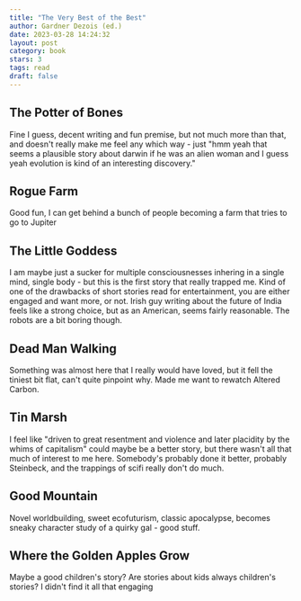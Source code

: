 ```yaml
---
title: "The Very Best of the Best"
author: Gardner Dezois (ed.)
date: 2023-03-28 14:24:32
layout: post
category: book
stars: 3
tags: read
draft: false
---
```


## The Potter of Bones

Fine I guess, decent writing and fun premise, but not much more than that, and doesn't really make me feel any which way - just "hmm yeah that seems a plausible story about darwin if he was an alien woman and I guess yeah evolution is kind of an interesting discovery."

## Rogue Farm

Good fun, I can get behind a bunch of people becoming a farm that tries to go to Jupiter

## The Little Goddess

I am maybe just a sucker for multiple consciousnesses inhering in a single mind, single body - but this is the first story that really trapped me. Kind of one of the drawbacks of short stories read for entertainment, you are either engaged and want more, or not. Irish guy writing about the future of India feels like a strong choice, but as an American, seems fairly reasonable. The robots are a bit boring though.

## Dead Man Walking

Something was almost here that I really would have loved, but it fell the tiniest bit flat, can't quite pinpoint why. Made me want to rewatch Altered Carbon.

## Tin Marsh

I feel like "driven to great resentment and violence and later placidity by the whims of capitalism" could maybe be a better story, but there wasn't all that much of interest to me here. Somebody's probably done it better, probably Steinbeck, and the trappings of scifi really don't do much.

## Good Mountain

Novel worldbuilding, sweet ecofuturism, classic apocalypse, becomes sneaky character study of a quirky gal - good stuff.

## Where the Golden Apples Grow

Maybe a good children's story? Are stories about kids always children's stories? I didn't find it all that engaging
